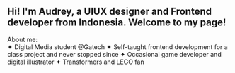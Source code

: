 ## Hi! I'm Audrey, a UIUX designer and Frontend developer from Indonesia. Welcome to my page!
About me:
<br/>
✦ Digital Media student @Gatech
✦ Self-taught frontend development for a class project and never stopped since
✦ Occasional game developer and digital illustrator
✦ Transformers and LEGO fan

